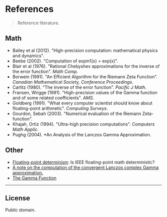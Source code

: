 References
===
> Reference literature.


## Math

*	Bailey et al (2012). "High-precision computation: mathematical physics and dynamics".
* 	Beebe (2002). "Computation of expm1(x) = exp(x)".
*	Blair et al (1976). "Rational Chebyshev approximations for the inverse of the error function". *Math Comp*.
*	Borwein (1991). "An Efficient Algorithm for the Riemann Zeta Function". *Canadian Mathematical Society, Conference Proceedings*.
*	Carlitz (1980). "The inverse of the error function". *Pacific J Math*.
*	Fransen, Wrigge (1991). "High-precision values of the Gamma function and of some related coefficients". *AMS*.
*	Goldberg (1991). "What every computer scientist should know about floating-point arithmetic". *Computing Surveys*.
*	Gourdon, Sebah (2003). "Numerical evaluation of the Riemann Zeta-function".
*	Khajah, Ortiz (1994). "Ultra-high precision computations". *Computers Math Applic*.
* 	Pughg (2004). *An Analysis of the Lanczos Gamma Approximation.


## Other

* 	[Floating-point determinism](https://randomascii.wordpress.com/2013/07/16/floating-point-determinism/): Is IEEE floating-point math deterministic?
*	[A note on the computation of the convergent Lanczos complex Gamma approximation.](http://my.fit.edu/~gabdo/gamma.txt)
*	[The Gamma Function](http://www.rskey.org/CMS/index.php/the-library/11)

---
## License

Public domain.
